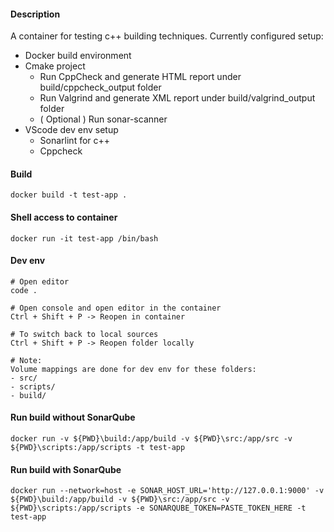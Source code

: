 #### Description
A container for testing c++ building techniques.
Currently configured setup:
  - Docker build environment
  - Cmake project
    - Run CppCheck and generate HTML report under build/cppcheck_output folder
    - Run Valgrind and generate XML report under build/valgrind_output folder
    - ( Optional ) Run sonar-scanner
  - VScode dev env setup
    - Sonarlint for c++
    - Cppcheck

#### Build
```
docker build -t test-app .
```

#### Shell access to container
```
docker run -it test-app /bin/bash
```

#### Dev env
```
# Open editor
code .

# Open console and open editor in the container
Ctrl + Shift + P -> Reopen in container

# To switch back to local sources
Ctrl + Shift + P -> Reopen folder locally

# Note:
Volume mappings are done for dev env for these folders:
- src/
- scripts/
- build/
```

#### Run build without SonarQube
```
docker run -v ${PWD}\build:/app/build -v ${PWD}\src:/app/src -v ${PWD}\scripts:/app/scripts -t test-app
```

#### Run build with SonarQube
```
docker run --network=host -e SONAR_HOST_URL='http://127.0.0.1:9000' -v ${PWD}\build:/app/build -v ${PWD}\src:/app/src -v ${PWD}\scripts:/app/scripts -e SONARQUBE_TOKEN=PASTE_TOKEN_HERE -t test-app
```
